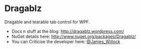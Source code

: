 Dragablz
========

Dragable and tearable tab control for WPF.

- Docs n stuff at the blog: http://dragablz.wordpress.com/
- NuGet details here: http://www.nuget.org/packages/Dragablz/
- You can Criticise the developer here: [@James_Willock](http://twitter.com/James_Willock)
